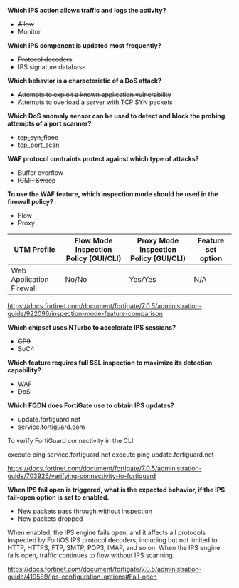 **Which IPS action allows traffic and logs the activity?**

- ~~Allow~~
- Monitor

**Which IPS component is updated most frequently?**

- ~~Protocol decoders~~
- IPS signature database

**Which behavior is a characteristic of a DoS attack?**

- ~~Attempts to exploit a known application vulnerability~~
- Attempts to overload a server with TCP SYN packets

**Which DoS anomaly sensor can be used to detect and block the probing attempts of a port scanner?**

- ~~tcp_syn_flood~~
- tcp_port_scan

**WAF protocol contraints protect against which type of attacks?**

- Buffer overflow
- ~~ICMP Sweep~~

**To use the WAF feature, which inspection mode should be used in the firewall policy?**

- ~~Flow~~
- Proxy

| UTM Profile | Flow Mode Inspection Policy (GUI/CLI) | Proxy Mode Inspection Policy (GUI/CLI) | Feature set option |
| --- | --- | --- | ---|
| Web Application Firewall | No/No | Yes/Yes | N/A |

https://docs.fortinet.com/document/fortigate/7.0.5/administration-guide/922096/inspection-mode-feature-comparison

**Which chipset uses NTurbo to accelerate IPS sessions?**

- ~~CP9~~
- SoC4

**Which feature requires full SSL inspection to maximize its detection capability?**

- WAF
- ~~DoS~~

**Which FQDN does FortiGate use to obtain IPS updates?**

- update.fortiguard.net
- ~~service.fortiguard.com~~

To verify FortiGuard connectivity in the CLI:

execute ping service.fortiguard.net
execute ping update.fortiguard.net

https://docs.fortinet.com/document/fortigate/7.0.5/administration-guide/703926/verifying-connectivity-to-fortiguard

**When IPS fail open is triggered, what is the expected behavior, if the IPS fail-open option is set to enabled.**

- New packets pass through without inspection
- ~~New packets dropped~~

When enabled, the IPS engine fails open, and it affects all protocols inspected by FortiOS IPS protocol decoders, including but not limited to HTTP, HTTPS, FTP, SMTP, POP3, IMAP, and so on. When the IPS engine fails open, traffic continues to flow without IPS scanning.

https://docs.fortinet.com/document/fortigate/7.0.5/administration-guide/419589/ips-configuration-options#Fail-open
